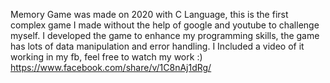 Memory Game was made on 2020 with C Language, this is the first complex game I made without the help of google and youtube to challenge myself. I developed the game to enhance my programming skills, the game has lots of data manipulation and error handling. I Included a video of it working in my fb, feel free to watch my work :)
https://www.facebook.com/share/v/1C8nAj1dRg/
